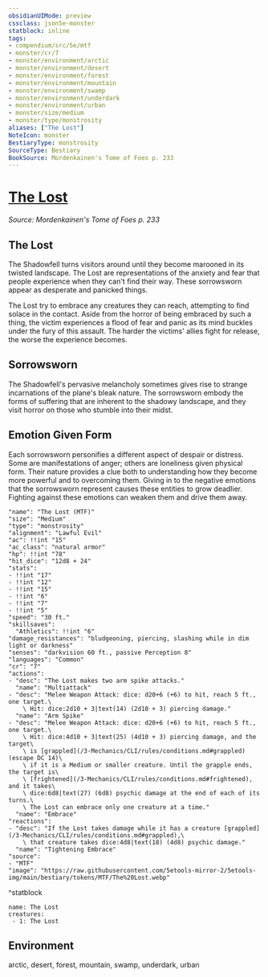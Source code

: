 ```yaml
---
obsidianUIMode: preview
cssclass: json5e-monster
statblock: inline
tags:
- compendium/src/5e/mtf
- monster/cr/7
- monster/environment/arctic
- monster/environment/desert
- monster/environment/forest
- monster/environment/mountain
- monster/environment/swamp
- monster/environment/underdark
- monster/environment/urban
- monster/size/medium
- monster/type/monstrosity
aliases: ["The Lost"]
NoteIcon: monster
BestiaryType: monstrosity
SourceType: Bestiary
BookSource: Mordenkainen's Tome of Foes p. 233
---
```

# [The Lost](3-Mechanics\CLI\bestiary\monstrosity/the-lost-mtf.md)
*Source: Mordenkainen's Tome of Foes p. 233*  

## The Lost

The Shadowfell turns visitors around until they become marooned in its twisted landscape. The Lost are representations of the anxiety and fear that people experience when they can't find their way. These sorrowsworn appear as desperate and panicked things.

The Lost try to embrace any creatures they can reach, attempting to find solace in the contact. Aside from the horror of being embraced by such a thing, the victim experiences a flood of fear and panic as its mind buckles under the fury of this assault. The harder the victims' allies fight for release, the worse the experience becomes.

## Sorrowsworn

The Shadowfell's pervasive melancholy sometimes gives rise to strange incarnations of the plane's bleak nature. The sorrowsworn embody the forms of suffering that are inherent to the shadowy landscape, and they visit horror on those who stumble into their midst.

## Emotion Given Form

Each sorrowsworn personifies a different aspect of despair or distress. Some are manifestations of anger; others are loneliness given physical form. Their nature provides a clue both to understanding how they become more powerful and to overcoming them. Giving in to the negative emotions that the sorrowsworn represent causes these entities to grow deadlier. Fighting against these emotions can weaken them and drive them away.

```statblock
"name": "The Lost (MTF)"
"size": "Medium"
"type": "monstrosity"
"alignment": "Lawful Evil"
"ac": !!int "15"
"ac_class": "natural armor"
"hp": !!int "78"
"hit_dice": "12d8 + 24"
"stats":
- !!int "17"
- !!int "12"
- !!int "15"
- !!int "6"
- !!int "7"
- !!int "5"
"speed": "30 ft."
"skillsaves":
  "Athletics": !!int "6"
"damage_resistances": "bludgeoning, piercing, slashing while in dim light or darkness"
"senses": "darkvision 60 ft., passive Perception 8"
"languages": "Common"
"cr": "7"
"actions":
- "desc": "The Lost makes two arm spike attacks."
  "name": "Multiattack"
- "desc": "Melee Weapon Attack: dice: d20+6 (+6) to hit, reach 5 ft., one target.\
    \ Hit: dice:2d10 + 3|text(14) (2d10 + 3) piercing damage."
  "name": "Arm Spike"
- "desc": "Melee Weapon Attack: dice: d20+6 (+6) to hit, reach 5 ft., one target.\
    \ Hit: dice:4d10 + 3|text(25) (4d10 + 3) piercing damage, and the target\
    \ is [grappled](/3-Mechanics/CLI/rules/conditions.md#grappled) (escape DC 14)\
    \ if it is a Medium or smaller creature. Until the grapple ends, the target is\
    \ [frightened](/3-Mechanics/CLI/rules/conditions.md#frightened), and it takes\
    \ dice:6d8|text(27) (6d8) psychic damage at the end of each of its turns.\
    \ The Lost can embrace only one creature at a time."
  "name": "Embrace"
"reactions":
- "desc": "If the Lost takes damage while it has a creature [grappled](/3-Mechanics/CLI/rules/conditions.md#grappled),\
    \ that creature takes dice:4d8|text(18) (4d8) psychic damage."
  "name": "Tightening Embrace"
"source":
- "MTF"
"image": "https://raw.githubusercontent.com/5etools-mirror-2/5etools-img/main/bestiary/tokens/MTF/The%20Lost.webp"
```
^statblock

```encounter-table
name: The Lost
creatures:
 - 1: The Lost
```

## Environment

arctic, desert, forest, mountain, swamp, underdark, urban